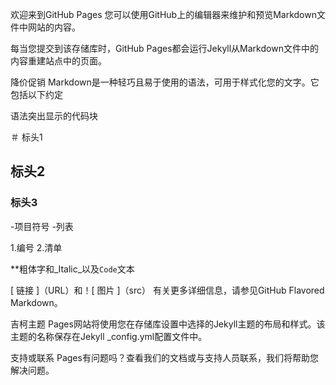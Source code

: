 欢迎来到GitHub Pages
您可以使用GitHub上的编辑器来维护和预览Markdown文件中网站的内容。

每当您提交到该存储库时，GitHub Pages都会运行Jekyll从Markdown文件中的内容重建站点中的页面。

降价促销
Markdown是一种轻巧且易于使用的语法，可用于样式化您的文字。它包括以下约定

语法突出显示的代码块

＃ 标头1 
## 标头2 
### 标头3

-项目符号
 -列表

1.编号
 2.清单

**粗体字和_Italic_以及`Code`文本

[ 链接 ]（URL）和！[ 图片 ]（src）
有关更多详细信息，请参见GitHub Flavored Markdown。

吉柯主题
Pages网站将使用您在存储库设置中选择的Jekyll主题的布局和样式。该主题的名称保存在Jekyll _config.yml配置文件中。

支持或联系
Pages有问题吗？查看我们的文档或与支持人员联系，我们将帮助您解决问题。
